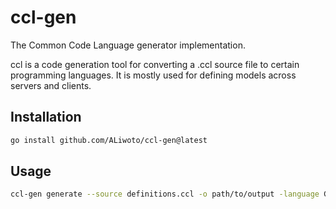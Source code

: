 # ccl-gen
The Common Code Language generator implementation.

ccl is a code generation tool for converting a .ccl source file to certain programming languages. It is mostly used for defining models across servers and clients.

## Installation
```bash
go install github.com/ALiwoto/ccl-gen@latest
```

## Usage
```bash
ccl-gen generate --source definitions.ccl -o path/to/output -language Go
```
